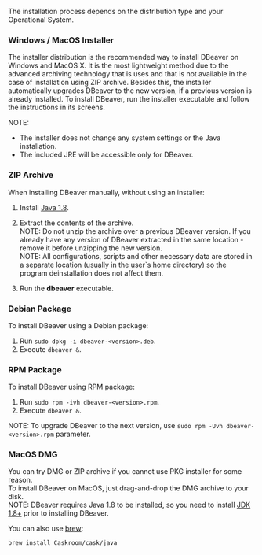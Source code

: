 The installation process depends on the distribution type and your Operational System.

### Windows / MacOS Installer
The installer distribution is the recommended way to install DBeaver on Windows and MacOS X. It is the most lightweight method due to the advanced archiving technology that is uses and that is not available in the case of installation using ZIP archive. Besides this, the installer automatically upgrades DBeaver to the new version, if a previous version is already installed.
To install DBeaver, run the installer executable and follow the instructions in its screens.

NOTE:
* The installer does not change any system settings or the Java installation. 
* The included JRE will be accessible only for DBeaver.  

### ZIP Archive
When installing DBeaver manually, without using an installer:
1. Install [Java 1.8](http://www.oracle.com/technetwork/java/javase/downloads/jre8-downloads-2133155.html).
3. Extract the contents of the archive.  
NOTE: Do not unzip the archive over a previous DBeaver version. 
If you already have any version of DBeaver extracted in the same location - remove it before unzipping the new version.  
NOTE: All configurations, scripts and other necessary data are stored in a separate location (usually in the user`s home directory) so the program deinstallation does not affect them.

4. Run the **dbeaver** executable.

### Debian Package
To install DBeaver using a Debian package:
1. Run `sudo dpkg -i dbeaver-<version>.deb`.  
2. Execute `dbeaver &`.  

### RPM Package
To install DBeaver using RPM package:
1. Run `sudo rpm -ivh dbeaver-<version>.rpm`.  
2. Execute `dbeaver &`.  

NOTE: To upgrade DBeaver to the next version, use `sudo rpm -Uvh dbeaver-<version>.rpm` parameter.

### MacOS DMG
You can try DMG or ZIP archive if you cannot use PKG installer for some reason.  
To install DBeaver on MacOS, just drag-and-drop the DMG archive to your disk.  
NOTE: DBeaver requires Java 1.8 to be installed, so you need to install [JDK 1.8+](http://www.oracle.com/technetwork/java/javase/downloads/jdk8-downloads-2133151.html) prior to installing DBeaver.

You can also use [brew](http://macappstore.org/dbeaver-community/): 
```sh
brew install Caskroom/cask/java
```
